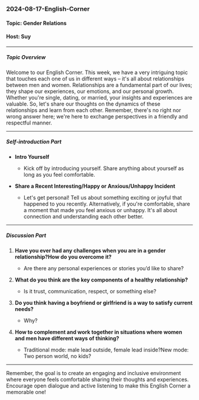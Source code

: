### 2024-08-17-English-Corner

#### Topic: Gender Relations
#### Host: Suy

---

##### Topic Overview

Welcome to our English Corner. This week, we have a very intriguing topic that touches each one of us in different ways – it's all about relationships between men and women. Relationships are a fundamental part of our lives; they shape our experiences, our emotions, and our personal growth.  
Whether you're single, dating, or married, your insights and experiences are valuable. So, let's share our thoughts on the dynamics of these relationships and learn from each other. Remember, there's no right nor wrong answer here; we're here to exchange perspectives in a friendly and respectful manner.

---

##### Self-introduction Part

- **Intro Yourself**
  - Kick off by introducing yourself. Share anything about yourself as long as you feel comfortable.
  
- **Share a Recent Interesting/Happy or Anxious/Unhappy Incident**
  - Let's get personal! Tell us about something exciting or joyful that happened to you recently. Alternatively, if you're comfortable, share a moment that made you feel anxious or unhappy. It's all about connection and understanding each other better.

---

##### Discussion Part

1. **Have you ever had any challenges when you are in a gender relationship?How do you overcome it?**
   - Are there any personal experiences or stories you’d like to share?

2. **What do you think are the key components of a healthy relationship?**
   - Is it trust, communication, respect, or something else?

3. **Do you think having a boyfriend or girlfriend is a way to satisfy current needs?**
   - Why?

4. **How to complement and work together in situations where women and men have different ways of thinking?**
   - Traditional mode: male lead outside, female lead inside?New mode: Two person world, no kids?
     
---

Remember, the goal is to create an engaging and inclusive environment where everyone feels comfortable sharing their thoughts and experiences. Encourage open dialogue and active listening to make this English Corner a memorable one!
